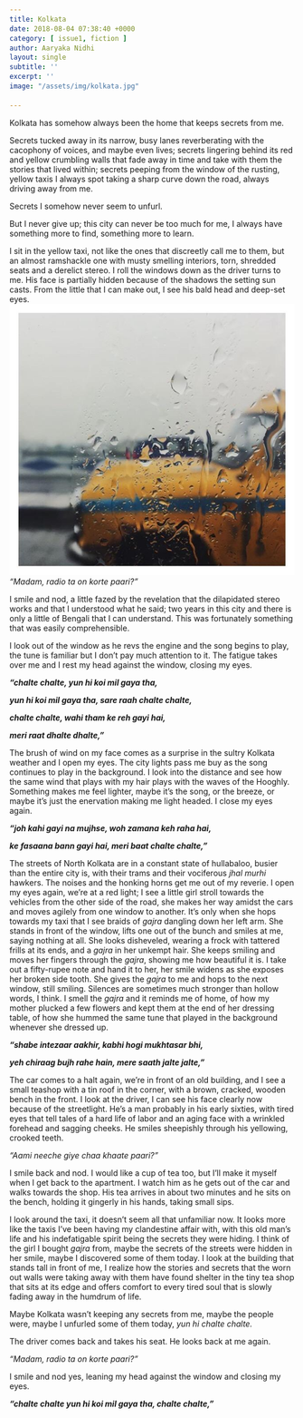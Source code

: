 ```yaml
---
title: Kolkata
date: 2018-08-04 07:38:40 +0000
category: [ issue1, fiction ]
author: Aaryaka Nidhi
layout: single
subtitle: ''
excerpt: ''
image: "/assets/img/kolkata.jpg"

---
```

Kolkata has somehow always been the home that keeps secrets from me.

Secrets tucked away in its narrow, busy lanes reverberating with the cacophony of voices, and maybe even lives; secrets lingering behind its red and yellow crumbling walls that fade away in time and take with them the stories that lived within; secrets peeping from the window of the rusting, yellow taxis I always spot taking a sharp curve down the road, always driving away from me.

Secrets I somehow never seem to unfurl.

But I never give up; this city can never be too much for me, I always have something more to find, something more to learn.

I sit in the yellow taxi, not like the ones that discreetly call me to them, but an almost ramshackle one with musty smelling interiors, torn, shredded seats and a derelict stereo. I roll the windows down as the driver turns to me. His face is partially hidden because of the shadows the setting sun casts. From the little that I can make out, I see his bald head and deep-set eyes.
![](/assets/img/kolkata.jpg)
_“Madam, radio ta on korte paari?”_

I smile and nod, a little fazed by the revelation that the dilapidated stereo works and that I understood what he said; two years in this city and there is only a little of Bengali that I can understand. This was fortunately something that was easily comprehensible.

I look out of the window as he revs the engine and the song begins to play, the tune is familiar but I don’t pay much attention to it. The fatigue takes over me and I rest my head against the window, closing my eyes.

**_“chalte chalte, yun hi koi mil gaya tha,_**

**_yun hi koi mil gaya tha, sare raah chalte chalte,_**

**_chalte chalte, wahi tham ke reh gayi hai,_**

**_meri raat dhalte dhalte,”_**

The brush of wind on my face comes as a surprise in the sultry Kolkata weather and I open my eyes. The city lights pass me buy as the song continues to play in the background. I look into the distance and see how the same wind that plays with my hair plays with the waves of the Hooghly. Something makes me feel lighter, maybe it’s the song, or the breeze, or maybe it’s just the enervation making me light headed. I close my eyes again.

**_“joh kahi gayi na mujhse, woh zamana keh raha hai,_**

**_ke fasaana bann gayi hai, meri baat chalte chalte,”_**

The streets of North Kolkata are in a constant state of hullabaloo, busier than the entire city is, with their trams and their vociferous _jhal murhi_ hawkers. The noises and the honking horns get me out of my reverie. I open my eyes again, we’re at a red light; I see a little girl stroll towards the vehicles from the other side of the road, she makes her way amidst the cars and moves agilely from one window to another. It’s only when she hops towards my taxi that I see braids of _gajra_ dangling down her left arm. She stands in front of the window, lifts one out of the bunch and smiles at me, saying nothing at all. She looks disheveled, wearing a frock with tattered frills at its ends, and a _gajra_ in her unkempt hair. She keeps smiling and moves her fingers through the _gajra_, showing me how beautiful it is. I take out a fifty-rupee note and hand it to her, her smile widens as she exposes her broken side tooth. She gives the _gajra_ to me and hops to the next window, still smiling. Silences are sometimes much stronger than hollow words, I think. I smell the _gajra_ and it reminds me of home, of how my mother plucked a few flowers and kept them at the end of her dressing table, of how she hummed the same tune that played in the background whenever she dressed up.

**_“shabe intezaar aakhir, kabhi hogi mukhtasar bhi,_**

**_yeh chiraag bujh rahe hain, mere saath jalte jalte,”_**

The car comes to a halt again, we’re in front of an old building, and I see a small teashop with a tin roof in the corner, with a brown, cracked, wooden bench in the front. I look at the driver, I can see his face clearly now because of the streetlight. He’s a man probably in his early sixties, with tired eyes that tell tales of a hard life of labor and an aging face with a wrinkled forehead and sagging cheeks. He smiles sheepishly through his yellowing, crooked teeth.

_“Aami neeche giye chaa khaate paari?”_

I smile back and nod. I would like a cup of tea too, but I’ll make it myself when I get back to the apartment. I watch him as he gets out of the car and walks towards the shop. His tea arrives in about two minutes and he sits on the bench, holding it gingerly in his hands, taking small sips.

I look around the taxi, it doesn’t seem all that unfamiliar now. It looks more like the taxis I’ve been having my clandestine affair with, with this old man’s life and his indefatigable spirit being the secrets they were hiding. I think of the girl I bought _gajra_ from, maybe the secrets of the streets were hidden in her smile, maybe I discovered some of them today. I look at the building that stands tall in front of me, I realize how the stories and secrets that the worn out walls were taking away with them have found shelter in the tiny tea shop that sits at its edge and offers comfort to every tired soul that is slowly fading away in the humdrum of life.

Maybe Kolkata wasn’t keeping any secrets from me, maybe the people were, maybe I unfurled some of them today, _yun hi chalte chalte._

The driver comes back and takes his seat. He looks back at me again.

_“Madam, radio ta on korte paari?”_

I smile and nod yes, leaning my head against the window and closing my eyes.

**_“chalte chalte yun hi koi mil gaya tha, chalte chalte,”_**